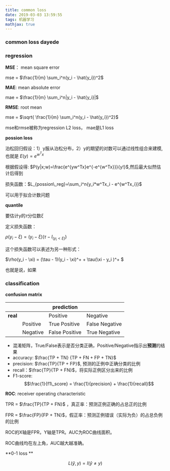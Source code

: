 ```yaml
---
title: common loss
date: 2019-03-03 13:59:55
tags: 机器学习
mathjax: true
---
```

### common loss dayede
### regression

**MSE**： mean square error

mse = $\frac{1}{m} \sum_i^n(y_i - \hat{y_i})^2$



**MAE**: mean absolute error

mae = $\frac{1}{m} \sum_i^n|y_i - \hat{y_i}|$



**RMSE**: root mean

mse = $\sqrt{ \frac{1}{m} \sum_i^n(y_i - \hat{y_i})^2}$

mse和rmse被称为regression L2 loss， mae是L1 loss



**possion loss**

泊松回归假设：1）y服从泊松分布，2）y的期望的对数可以通过线性组合来建模,也就是 $E(y) = e^{w^Tx}$

根据假设得: $P(y|x;w)=\frac{e^{yw^Tx}e^{-e^{w^Tx}}}{y!}$,然后最大似然估计后得到

损失函数：$L_{possion\_reg}=\sum_i^n{y_i*w^Tx_i - e^{w^Tx_i}}$

可以用于拟合计数问题

<!-- more -->


**quantile**

要估计y的$\tau$分位数$\xi$

定义损失函数：

$\rho(y_i - \xi) = (y_i - \xi) (\tau - I_{(y_i<\xi)})$

这个损失函数可以表述为另一种形式：

$\rho(y_i - \xi) =   (\tau - 1)(y_i - \xi)^+   + \tau(\xi - y_i )^+ $

也就是说，如果



### classification

**confusion matrix**

|          |          | prediction     |                |
| -------- | -------- | -------------- | -------------- |
| **real** |          | Positive       | Negative       |
|          | Positive | True Positive  | False Negative |
|          | Negative | False Positive | True Negative  |

- 混淆矩阵，True/False表示是否分类正确，Positive/Negative指示出**预测**的结果
- accuracy: $\frac{TP + TN} {TP + FN + FP + TN}$
- precision:  $\frac{TP}{TP + FP}$, 预测的正例中正确分类的比例
- recall：$\frac{TP}{TP + FN}$，将实际正例区分出来的比例
- F1-score:  $$\frac{1}{f1\_score} = \frac{1}{precision} + \frac{1}{recall}$$



**ROC**: receiver operating characteristic

TPR = $\frac{TP}{TP + FN}$ ，真正率：预测正例正确的占总正的比例

FPR = $\frac{FP}{FP + TN}$，假正率：预测正例错误（实际为负）的占总负例的比例

ROC的X轴是FPR，Y轴是TPR。AUC为ROC曲线面积。

ROC曲线均在左上角，AUC越大越准确。





**0-1 loss **

$$ L(\hat{y}, y) = I(\hat{y} \neq y) $$



